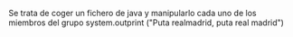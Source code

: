 Se trata de coger un fichero de java y manipularlo cada uno de los miembros del grupo
system.outprint ("Puta realmadrid, puta real madrid")
